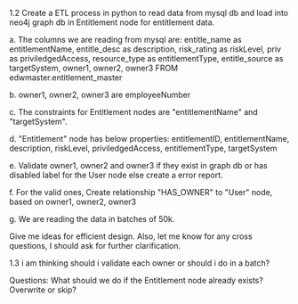 
1.2
Create a ETL process in python to read data from mysql db and load into neo4j graph db in Entitlement node for entitlement data.

a. The columns we are reading from mysql are: 
entitle_name as entitlementName,
entitle_desc as description,
risk_rating as riskLevel,
priv as priviledgedAccess,
resource_type as entitlementType,
entitle_source as targetSystem,
owner1, owner2, owner3 
FROM edwmaster.entitlement_master

b. owner1, owner2, owner3 are employeeNumber 

c. The constraints for Entitlement nodes are "entitlementName" and "targetSystem".

d. "Entitlement" node has below properties:
entitlementID,
entitlementName,
description,
riskLevel,
priviledgedAccess,
entitlementType,
targetSystem

e. Validate owner1, owner2 and owner3 if they exist in graph db or has disabled label for the User node else create a error report.

f. For the valid ones, Create relationship "HAS_OWNER" to "User" node, based on owner1, owner2, owner3 

g. We are reading the data in batches of 50k.

Give me ideas for efficient design. Also, let me know for any cross questions, I should ask for further clarification.


1.3 i am thinking should i validate each owner or should i do in a batch?

Questions:
What should we do if the Entitlement node already exists? Overwrite or skip?